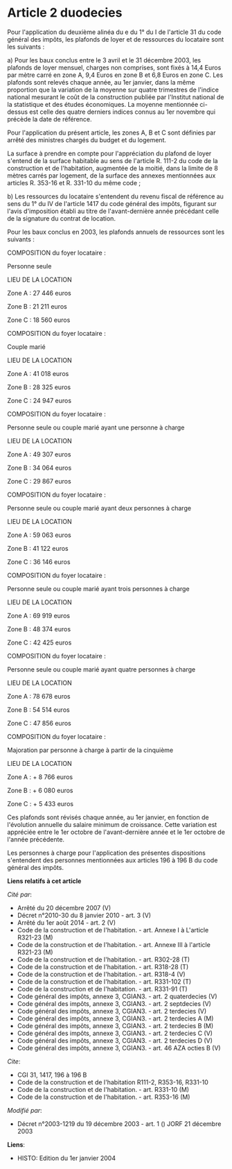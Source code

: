 # Article 2 duodecies

Pour l'application du deuxième alinéa du e du 1° du I de l'article 31 du code général des impôts, les plafonds de loyer et de
ressources du locataire sont les suivants :

a) Pour les baux conclus entre le 3 avril et le 31 décembre 2003, les plafonds de loyer mensuel, charges non comprises, sont
fixés à 14,4 Euros par mètre carré en zone A, 9,4 Euros en zone B et 6,8 Euros en zone C. Les plafonds sont relevés chaque
année, au 1er janvier, dans la même proportion que la variation de la moyenne sur quatre trimestres de l'indice national
mesurant le coût de la construction publiée par l'Institut national de la statistique et des études économiques. La moyenne
mentionnée ci-dessus est celle des quatre derniers indices connus au 1er novembre qui précède la date de référence.

Pour l'application du présent article, les zones A, B et C sont définies par arrêté des ministres chargés du budget et du
logement.

La surface à prendre en compte pour l'appréciation du plafond de loyer s'entend de la surface habitable au sens de l'article
R. 111-2 du code de la construction et de l'habitation, augmentée de la moitié, dans la limite de 8 mètres carrés par
logement, de la surface des annexes mentionnées aux articles R. 353-16 et R. 331-10 du même code ;

b) Les ressources du locataire s'entendent du revenu fiscal de référence au sens du 1° du IV de l'article 1417 du code
général des impôts, figurant sur l'avis d'imposition établi au titre de l'avant-dernière année précédant celle de la
signature du contrat de location.

Pour les baux conclus en 2003, les plafonds annuels de ressources sont les suivants :

COMPOSITION du foyer locataire :

Personne seule

LIEU DE LA LOCATION

Zone A : 27 446 euros

Zone B : 21 211 euros

Zone C : 18 560 euros

COMPOSITION du foyer locataire :

Couple marié

LIEU DE LA LOCATION

Zone A : 41 018 euros

Zone B : 28 325 euros

Zone C : 24 947 euros

COMPOSITION du foyer locataire :

Personne seule ou couple marié ayant une personne à charge

LIEU DE LA LOCATION

Zone A : 49 307 euros

Zone B : 34 064 euros

Zone C : 29 867 euros

COMPOSITION du foyer locataire :

Personne seule ou couple marié ayant deux personnes à charge

LIEU DE LA LOCATION

Zone A : 59 063 euros

Zone B : 41 122 euros

Zone C : 36 146 euros

COMPOSITION du foyer locataire :

Personne seule ou couple marié ayant trois personnes à charge

LIEU DE LA LOCATION

Zone A : 69 919 euros

Zone B : 48 374 euros

Zone C : 42 425 euros

COMPOSITION du foyer locataire :

Personne seule ou couple marié ayant quatre personnes à charge

LIEU DE LA LOCATION

Zone A : 78 678 euros

Zone B : 54 514 euros

Zone C : 47 856 euros

COMPOSITION du foyer locataire :

Majoration par personne à charge à partir de la cinquième

LIEU DE LA LOCATION

Zone A : + 8 766 euros

Zone B : + 6 080 euros

Zone C : + 5 433 euros

Ces plafonds sont révisés chaque année, au 1er janvier, en fonction de l'évolution annuelle du salaire minimum de croissance.
Cette variation est appréciée entre le 1er octobre de l'avant-dernière année et le 1er octobre de l'année précédente.

Les personnes à charge pour l'application des présentes dispositions s'entendent des personnes mentionnées aux articles 196 à
196 B du code général des impôts.

**Liens relatifs à cet article**

_Cité par_:

  - Arrêté du 20 décembre 2007 (V)
  - Décret n°2010-30 du 8 janvier 2010 - art. 3 (V)
  - Arrêté du 1er août 2014 - art. 2 (V)
  - Code de la construction et de l'habitation. - art. Annexe I à L'article R321-23 (M)
  - Code de la construction et de l'habitation. - art. Annexe III à l'article R321-23 (M)
  - Code de la construction et de l'habitation. - art. R302-28 (T)
  - Code de la construction et de l'habitation. - art. R318-28 (T)
  - Code de la construction et de l'habitation. - art. R318-4 (V)
  - Code de la construction et de l'habitation. - art. R331-102 (T)
  - Code de la construction et de l'habitation. - art. R331-91 (T)
  - Code général des impôts, annexe 3, CGIAN3. - art. 2 quaterdecies (V)
  - Code général des impôts, annexe 3, CGIAN3. - art. 2 septdecies (V)
  - Code général des impôts, annexe 3, CGIAN3. - art. 2 terdecies (V)
  - Code général des impôts, annexe 3, CGIAN3. - art. 2 terdecies A (M)
  - Code général des impôts, annexe 3, CGIAN3. - art. 2 terdecies B (M)
  - Code général des impôts, annexe 3, CGIAN3. - art. 2 terdecies C (V)
  - Code général des impôts, annexe 3, CGIAN3. - art. 2 terdecies D (V)
  - Code général des impôts, annexe 3, CGIAN3. - art. 46 AZA octies B (V)

_Cite_:

  - CGI 31, 1417, 196 à 196 B
  - Code de la construction et de l'habitation R111-2, R353-16, R331-10
  - Code de la construction et de l'habitation. - art. R331-10 (M)
  - Code de la construction et de l'habitation. - art. R353-16 (M)

_Modifié par_:

  - Décret n°2003-1219 du 19 décembre 2003 - art. 1 () JORF 21 décembre 2003

**Liens**:

  - HISTO: Edition du 1er janvier 2004
